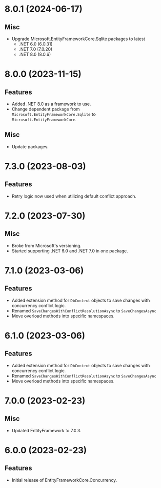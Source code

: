 # 8.0.1 (2024-06-17)
## Misc
- Upgrade Microsoft.EntityFrameworkCore.Sqlite packages to latest
    - .NET 6.0 (6.0.31)
    - .NET 7.0 (7.0.20)
    - .NET 8.0 (8.0.6)

# 8.0.0 (2023-11-15)
## Features
- Added .NET 8.0 as a framework to use.
- Change dependent package from `Microsoft.EntityFrameworkCore.Sqlite` to `Microsoft.EntityFrameworkCore`.
## Misc
- Update packages.

# 7.3.0 (2023-08-03)
## Features
- Retry logic now used when utilizing default conflict approach.

# 7.2.0 (2023-07-30)
## Misc
- Broke from Microsoft's versioning.
- Started supporting .NET 6.0 and .NET 7.0 in one package.

# 7.1.0 (2023-03-06)
## Features
- Added extension method for `DbContext` objects to save changes with concurrency conflict logic.
- Renamed `SaveChangesWithConflictResolutionAsync` to `SaveChangesAsync`
- Move overload methods into specific namespaces.

# 6.1.0 (2023-03-06)
## Features
- Added extension method for `DbContext` objects to save changes with concurrency conflict logic.
- Renamed `SaveChangesWithConflictResolutionAsync` to `SaveChangesAsync`
- Move overload methods into specific namespaces.

# 7.0.0 (2023-02-23)
## Misc
- Updated EntityFramework to 7.0.3.

# 6.0.0 (2023-02-23)
## Features
- Initial release of EntityFrameworkCore.Concurrency.